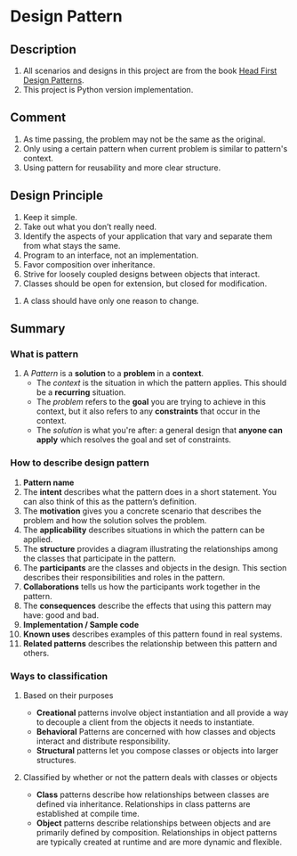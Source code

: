# Design Pattern
 
## Description
1. All scenarios and designs in this project are from the book [Head First Design Patterns](https://www.oreilly.com/library/view/head-first-design/0596007124/).  
1. This project is Python version implementation.

## Comment
1. As time passing, the problem may not be the same as the original.
1. Only using a certain pattern when current problem is similar to pattern's context. 
1. Using pattern for reusability and more clear structure.

## Design Principle
1. Keep it simple.
1. Take out what you don’t really need.
1. Identify the aspects of your application that vary and separate them from what stays the same.
1. Program to an interface, not an implementation.
1. Favor composition over inheritance.
1. Strive for loosely coupled designs between objects that interact.
1. Classes should be open for extension, but closed for modification.
<!-- ch9 -->
1. A class should have only one reason to change.

## Summary
### What is pattern
1. A _Pattern_ is a **solution** to a **problem** in a **context**.
   - The _context_ is the situation in which the pattern applies. This should be a **recurring** situation.
   - The _problem_ refers to the **goal** you are trying to achieve in this context, but it also refers to any **constraints** that occur in the context.
   - The _solution_ is what you're after: a general design that **anyone can apply** which resolves the goal and set of constraints.

### How to describe design pattern
1. **Pattern name**
1. The **intent** describes what the pattern does in a short statement. You can also think of this as the pattern’s definition.
1. The **motivation** gives you a concrete
scenario that describes the problem and
how the solution solves the problem.
1. The **applicability** describes situations
in which the pattern can be applied.
1. The **structure** provides a diagram illustrating the relationships among the classes that participate
in the pattern.
1. The **participants** are the classes and
objects in the design. This section describes their responsibilities and roles in the pattern.
1. **Collaborations** tells us how the participants work together in the pattern.
1. The **consequences** describe the effects that using this pattern may have: good and bad.
1. **Implementation / Sample code**
1. **Known uses** describes examples of this pattern
found in real systems.
1. **Related patterns** describes the relationship between this pattern and others.

### Ways to classification
1. Based on their purposes
   - **Creational** patterns involve object instantiation and all provide a way to decouple a client from the objects it needs to instantiate.
   - **Behavioral** Patterns are concerned with how classes and objects interact and distribute responsibility.
   - **Structural** patterns let you compose classes or objects into larger structures.

1. Classified by whether or not the pattern deals with classes or objects
   - **Class** patterns describe how relationships between classes are defined via inheritance. Relationships in class patterns are established at compile time.
   - **Object** patterns describe relationships between objects and are primarily defined by composition. Relationships in object patterns are typically created at runtime and are more dynamic and flexible.